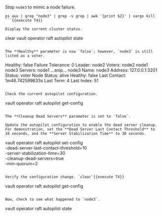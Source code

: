 Stop `node3` to mimic a node failure.

```
ps aux | grep "node3" | grep -v grep | awk '{print $2}' | xargs kill
```{{execute T4}}

Display the current cluster status.

```
clear
vault operator raft autopilot state
```{{execute T4}}

The **Healthy** parameter is now `false`; however, `node3` is still listed as a voter.

```
Healthy:                      false
Failure Tolerance:            0
Leader:                       node2
Voters:
   node2
   node1
   node3
Servers:
   node1
      ...snip...
   node3
      Name:            node3
      Address:         127.0.0.1:3201
      Status:          voter
      Node Status:     alive
      Healthy:         false
      Last Contact:    1m46.742599633s
      Last Term:       4
      Last Index:      51
```

Check the current autopilot configuration.

```
vault operator raft autopilot get-config
```{{execute T4}}

The **Cleanup Dead Servers** parameter is set to `false`.

Update the autopilot configuration to enable the dead server cleanup. For demonstration, set the **Dead Server Last Contact Threshold** to 10 seconds, and the **Server Stabilization Time** to 30 seconds.

```
vault operator raft autopilot set-config \
    -dead-server-last-contact-threshold=10 \
    -server-stabilization-time=30 \
    -cleanup-dead-servers=true \
    -min-quorum=2
```{{execute T4}}

Verify the configuration change. `clear`{{execute T4}}

```
vault operator raft autopilot get-config
```{{execute T4}}

Now, check to see what happened to `node3`.

```
vault operator raft autopilot state
```{{execute T4}}
